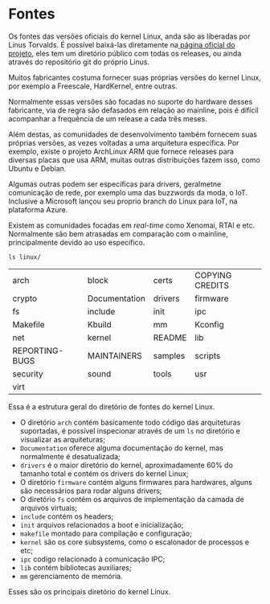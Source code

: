 # Fontes

Os fontes das versões oficiais do kernel Linux, anda são as liberadas por Linus Torvalds. É possível baixá-las diretamente na[ página oficial do projeto](https://www.kernel.org/), eles tem um diretório público com todas os releases, ou ainda através do repositório git do próprio Linus.

Muitos fabricantes costuma fornecer suas próprias versões do kernel Linux, por exemplo a Freescale, HardKernel, entre outras.

Normalmente essas versões são focadas no suporte do hardware desses fabricante, via de regra são defasados em relação ao mainline, pois é difícil acompanhar a frequência de um release a cada três meses.

Além destas, as comunidades de desenvolvimento também fornecem suas próprias versões, as vezes voltadas a uma arquitetura específica. Por exemplo, existe o projeto ArchLinux ARM que fornece releases para diversas placas que usa ARM, muitas outras distribuições fazem isso, como Ubuntu e Debian.

Algumas outras podem ser específicas para drivers, geralmetne comunicação de rede, por exemplo uma das buzzwords da moda, o IoT.  Inclusive a Microsoft lançou seu proprio branch do Linux para IoT, na plataforma Azure.

Existem as comunidades focadas em _real-time_ como Xenomai, RTAI e etc. Normalmente são bem atrasadas em comparação com o mainline, principalmente devido ao uso específico.

```text
ls linux/
```

|  |  |  |  |
| :--- | :--- | :--- | :--- |
| arch  | block  | certs  | COPYING CREDITS |
| crypto  | Documentation |  drivers  | firmware  |
| fs |  include |  init  | ipc  |
| Makefile |  Kbuild  | mm  | Kconfig  |
| net  | kernel |  README |  lib  |
| REPORTING-BUGS  | MAINTAINERS  | samples  | scripts  |
| security  | sound  | tools  | usr  |
| virt |  |  |  |

Essa é a estrutura geral do diretório de fontes do kernel Linux.

* O diretório `arch` contém basicamente todo código das arquiteturas suportadas, é possível inspecionar através de um `ls` no diretório e visualizar as arquiteturas;
* `Documentation` oferece alguma documentação do kernel, mas normalmente é desatualizada;
* `drivers` é o maior diretório do kernel, aproximadamente 60% do tamanho total e contém os drivers do kernel Linux;
* O diretório `firmware` contém alguns firmwares para hardwares, alguns são necessários para rodar alguns drivers;
* O diretório `fs` contém os arquivos de implementação da camada de arquivos virtuais;
* `include` contém os headers;
* `init` arquivos relacionados a boot e inicialização;
* `makefile` montado para compilação e configuração;
* `kernel` são os core subsystems, como o escalonador de processos e etc;
* `ipc` codigo relacionado à comunicação IPC;
* `lib` contém bibliotecas auxiliares;
* `mm` gerenciamento de memória.

Esses são os principais diretório do kernel Linux.



